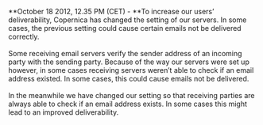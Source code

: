 **October 18 2012, 12.35 PM (CET) - **To increase our users’
deliverability, Copernica has changed the setting of our servers. In
some cases, the previous setting could cause certain emails not be
delivered correctly.\
 \
 Some receiving email servers verify the sender address of an incoming
party with the sending party. Because of the way our servers were set up
however, in some cases receiving servers weren’t able to check if an
email address existed. In some cases, this could cause emails not be
delivered.  \
 \
 In the meanwhile we have changed our setting so that receiving parties
are always able to check if an email address exists. In some cases this
might lead to an improved deliverability.
